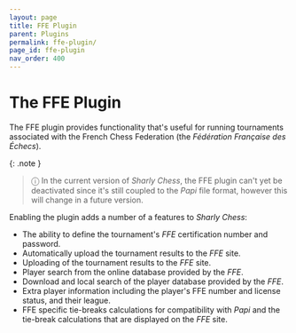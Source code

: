 ```yaml
---
layout: page
title: FFE Plugin
parent: Plugins
permalink: ffe-plugin/
page_id: ffe-plugin
nav_order: 400
---
```


# The FFE Plugin

The FFE plugin provides functionality that's useful for running tournaments associated with the French Chess Federation (the _Fédération Française des Échecs_).

{: .note }
> ⓘ In the current version of _Sharly Chess_, the FFE plugin can't yet be deactivated since it's still coupled to the _Papi_ file format, however this will change in a future version.

Enabling the plugin adds a number of a features to _Sharly Chess_:

- The ability to define the tournament's _FFE_ certification number and password.
- Automatically upload the tournament results to the _FFE_ site.
- Uploading of the tournament results to the _FFE_ site.
- Player search from the online database provided by the _FFE_.
- Download and local search of the player database provided by the _FFE_.
- Extra player information including the player's FFE number and license status, and their league.
- FFE specific tie-breaks calculations for compatibility with _Papi_ and the tie-break calculations that are displayed on the _FFE_ site.
